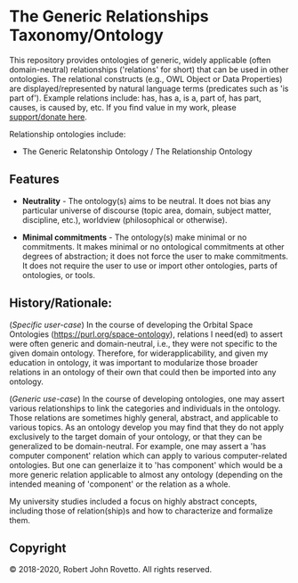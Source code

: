 # The Generic Relationships Taxonomy/Ontology

This repository provides ontologies of generic, widely applicable (often domain-neutral) relationships ('relations' for short) that can be used in other ontologies. The relational constructs (e.g., OWL Object or Data Properties) are displayed/represented by natural language terms (predicates such as 'is part of'). Example relations include: has, has a, is a, part of, has part, causes, is caused by, etc. If you find value in my work, please [support/donate here](https://gogetfunding.com/knowledge-organization-services-ontology-terminology-metadata-concept-analysis/).

Relationship ontologies include:

- The Generic Relatonship Ontology / The Relationship Ontology

## Features 
- **Neutrality** - The ontology(s) aims to be neutral. It does not bias any particular universe of discourse (topic area, domain, subject matter, discipline, etc.), worldview (philosophical or otherwise).

- **Minimal commitments** - The ontology(s) make  minimal or no commitments. It makes minimal or no ontological commitments at other degrees of abstraction; it does not force the user to make commitments. It does not require the user to use or import other ontologies, parts of ontologies, or tools.

## History/Rationale: 
(_Specific user-case_) In the course of developing the Orbital Space Ontologies (https://purl.org/space-ontology), relations I need(ed) to assert were often generic and domain-neutral, i.e., they were not specific to the given domain ontology.
Therefore, for widerapplicability, and given my education in ontology, it was important to modularize those broader relations in an ontology of their own that could then be imported into any ontology.

(_Generic use-case_) In the course of developing ontologies, one may assert various relationships to link the categories and individuals in the ontology. Those relations are sometimes highly general, abstract, and applicable to various topics. As an ontology develop you may find that they do not apply exclusively to the target domain of your ontology, or that they can be generalized to be domain-neutral. For example, one may assert a 'has computer component' relation which can apply to various computer-related ontologies. But one can generlaize it to 'has component' which would be a more generic relation applicable to almost any ontology (depending on the intended meaning of 'component' or the relation as a whole. 

My university studies included a focus on highly abstract concepts, including those of relation(ship)s and how to characterize and formalize them.

## Copyright
© 2018-2020, Robert John Rovetto. All rights reserved.
